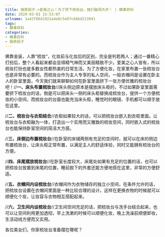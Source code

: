 ```yaml
---
title: 搞笑段子->爱美之心！为了挤下梳妆台，她们脑洞大开！ | 糗事百科
date: 2020-03-01 15:53:07
urlname: 1a42f86d1922a4e8c5e07cd4bd213941
tags: 
- 糗事百科
categories:
- 糗事百科
- 搞笑段子
---
```

佛靠金装，人靠“梳妆”，化妆前与化妆后的区别，完全是判若两人；通过一番精心打扮后，整个人看起来都会显得精气神而又美丽精致不少。爱美之心人皆有，所以梳妆打扮也是多数女性都热衷的日常生活。为了方便化妆，在家里布置一张梳妆台也是非常有必要的。而梳妆台作为主人专享的私人空间，一般衣帽间是设置在卧主人的卧室里面，今天我们就来聊聊如何在卧室里面挤下一张方便优雅的梳妆台吧！//**一、床头布置梳妆台**//床头侧边原本是摆放床头柜的，不过如果卧室里面需要挤下梳妆台的话，倒是可以把床头一侧的床头柜替换成梳妆台，提供一个方便梳妆的小空间，而梳妆台的台面也能充当床头柜，睡觉时的眼镜、手机都可以顺手放在这里。

//**二、梳妆台与衣柜结合**//衣柜如果较大的话，可以把梳妆台嵌入到衣柜里面。让梳妆台与衣柜融为一体，打造出一个实用而又雅致的梳妆空间，同时嵌入式的梳妆台也能保持卧室空间的简洁大方感。

//**三、床侧边布置梳妆台**//在卧室的床铺两侧有充足的空间时，就可以在床的侧边布置梳妆台，让床头柜正常布置，以满足主人的舒适体验，同时又能拥有梳妆台的方便。

//**四、床尾摆放梳妆台**//在卧室长度较大，床尾处如果有充足的位置的话，也可以把梳妆台放置到床尾的位置，睡前脱下的外套还能方便地搭在这里，非常的方便舒适。

//**五、衣帽间内设梳妆台**//衣帽间作为衣物储存的独立小空间，在条件允许的话，把梳妆台设置在衣帽间里面是一种比较合理的设计。这样在更换衣物的时候就可以顺便化个妆，让妆容与衣物相互搭配起来。

//**六、卫生间内设梳妆台**//卫生间空间充足的话，把梳妆台与洗手台结合起来，也可以让空间利用更加透彻，早上洗漱的时候可以顺便化妆，晚上洗澡前顺便卸妆，生活动线方便而又实用。

各位美女们，你家梳妆台准备摆在哪呢？


